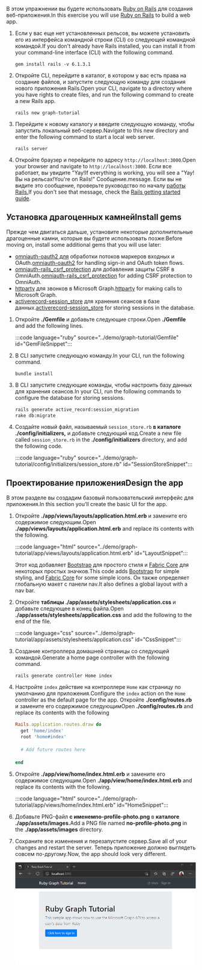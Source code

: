 <!-- markdownlint-disable MD002 MD041 -->

<span data-ttu-id="12296-101">В этом упражнении вы будете использовать [Ruby on Rails](https://rubyonrails.org/) для создания веб-приложения.</span><span class="sxs-lookup"><span data-stu-id="12296-101">In this exercise you will use [Ruby on Rails](https://rubyonrails.org/) to build a web app.</span></span>

1. <span data-ttu-id="12296-102">Если у вас еще нет установленных рельсов, вы можете установить его из интерфейса командной строки (CLI) со следующей командной командой.</span><span class="sxs-lookup"><span data-stu-id="12296-102">If you don't already have Rails installed, you can install it from your command-line interface (CLI) with the following command.</span></span>

    ```Shell
    gem install rails -v 6.1.3.1
    ```

1. <span data-ttu-id="12296-103">Откройте CLI, перейдите в каталог, в котором у вас есть права на создание файлов, и запустите следующую команду для создания нового приложения Rails.</span><span class="sxs-lookup"><span data-stu-id="12296-103">Open your CLI, navigate to a directory where you have rights to create files, and run the following command to create a new Rails app.</span></span>

    ```Shell
    rails new graph-tutorial
    ```

1. <span data-ttu-id="12296-104">Перейдите к новому каталогу и введите следующую команду, чтобы запустить локальный веб-сервер.</span><span class="sxs-lookup"><span data-stu-id="12296-104">Navigate to this new directory and enter the following command to start a local web server.</span></span>

    ```Shell
    rails server
    ```

1. <span data-ttu-id="12296-105">Откройте браузер и перейдите по адресу `http://localhost:3000`.</span><span class="sxs-lookup"><span data-stu-id="12296-105">Open your browser and navigate to `http://localhost:3000`.</span></span> <span data-ttu-id="12296-106">Если все работает, вы увидите "Yay!</span><span class="sxs-lookup"><span data-stu-id="12296-106">If everything is working, you will see a "Yay!</span></span> <span data-ttu-id="12296-107">Вы на рельсах!</span><span class="sxs-lookup"><span data-stu-id="12296-107">You're on Rails!"</span></span> <span data-ttu-id="12296-108">Сообщение.</span><span class="sxs-lookup"><span data-stu-id="12296-108">message.</span></span> <span data-ttu-id="12296-109">Если вы не видите это сообщение, проверьте руководство по началу [работы Rails.](http://guides.rubyonrails.org/)</span><span class="sxs-lookup"><span data-stu-id="12296-109">If you don't see that message, check the [Rails getting started guide](http://guides.rubyonrails.org/).</span></span>

## <a name="install-gems"></a><span data-ttu-id="12296-110">Установка драгоценных камней</span><span class="sxs-lookup"><span data-stu-id="12296-110">Install gems</span></span>

<span data-ttu-id="12296-111">Прежде чем двигаться дальше, установите некоторые дополнительные драгоценные камни, которые вы будете использовать позже:</span><span class="sxs-lookup"><span data-stu-id="12296-111">Before moving on, install some additional gems that you will use later:</span></span>

- <span data-ttu-id="12296-112">[omniauth-oauth2 для](https://github.com/omniauth/omniauth-oauth2) обработки потоков маркеров входных и OAuth.</span><span class="sxs-lookup"><span data-stu-id="12296-112">[omniauth-oauth2](https://github.com/omniauth/omniauth-oauth2) for handling sign-in and OAuth token flows.</span></span>
- <span data-ttu-id="12296-113">[omniauth-rails_csrf_protection](https://github.com/cookpad/omniauth-rails_csrf_protection) для добавления защиты CSRF в OmniAuth.</span><span class="sxs-lookup"><span data-stu-id="12296-113">[omniauth-rails_csrf_protection](https://github.com/cookpad/omniauth-rails_csrf_protection) for adding CSRF protection to OmniAuth.</span></span>
- <span data-ttu-id="12296-114">[httparty](https://github.com/jnunemaker/httparty) для звонков в Microsoft Graph.</span><span class="sxs-lookup"><span data-stu-id="12296-114">[httparty](https://github.com/jnunemaker/httparty) for making calls to Microsoft Graph.</span></span>
- <span data-ttu-id="12296-115">[activerecord-session_store](https://github.com/rails/activerecord-session_store) для хранения сеансов в базе данных.</span><span class="sxs-lookup"><span data-stu-id="12296-115">[activerecord-session_store](https://github.com/rails/activerecord-session_store) for storing sessions in the database.</span></span>

1. <span data-ttu-id="12296-116">Откройте **./Gemfile** и добавьте следующие строки.</span><span class="sxs-lookup"><span data-stu-id="12296-116">Open **./Gemfile** and add the following lines.</span></span>

    :::code language="ruby" source="../demo/graph-tutorial/Gemfile" id="GemFileSnippet":::

1. <span data-ttu-id="12296-117">В CLI запустите следующую команду.</span><span class="sxs-lookup"><span data-stu-id="12296-117">In your CLI, run the following command.</span></span>

    ```Shell
    bundle install
    ```

1. <span data-ttu-id="12296-118">В CLI запустите следующие команды, чтобы настроить базу данных для хранения сеансов.</span><span class="sxs-lookup"><span data-stu-id="12296-118">In your CLI, run the following commands to configure the database for storing sessions.</span></span>

    ```Shell
    rails generate active_record:session_migration
    rake db:migrate
    ```

1. <span data-ttu-id="12296-119">Создайте новый файл, называемый `session_store.rb` **в каталоге ./config/initializers,** и добавьте следующий код.</span><span class="sxs-lookup"><span data-stu-id="12296-119">Create a new file called `session_store.rb` in the **./config/initializers** directory, and add the following code.</span></span>

    :::code language="ruby" source="../demo/graph-tutorial/config/initializers/session_store.rb" id="SessionStoreSnippet":::

## <a name="design-the-app"></a><span data-ttu-id="12296-120">Проектирование приложения</span><span class="sxs-lookup"><span data-stu-id="12296-120">Design the app</span></span>

<span data-ttu-id="12296-121">В этом разделе вы создадим базовый пользовательский интерфейс для приложения.</span><span class="sxs-lookup"><span data-stu-id="12296-121">In this section you'll create the basic UI for the app.</span></span>

1. <span data-ttu-id="12296-122">Откройте **./app/views/layouts/application.html.erb** и замените его содержимое следующим.</span><span class="sxs-lookup"><span data-stu-id="12296-122">Open **./app/views/layouts/application.html.erb** and replace its contents with the following.</span></span>

    :::code language="html" source="../demo/graph-tutorial/app/views/layouts/application.html.erb" id="LayoutSnippet":::

    <span data-ttu-id="12296-123">Этот код добавляет [Bootstrap](http://getbootstrap.com/) для простого стиля и [Fabric Core](https://developer.microsoft.com/fluentui#/get-started#fabric-core) для некоторых простых значков.</span><span class="sxs-lookup"><span data-stu-id="12296-123">This code adds [Bootstrap](http://getbootstrap.com/) for simple styling, and [Fabric Core](https://developer.microsoft.com/fluentui#/get-started#fabric-core) for some simple icons.</span></span> <span data-ttu-id="12296-124">Он также определяет глобальную макет с панели nav.</span><span class="sxs-lookup"><span data-stu-id="12296-124">It also defines a global layout with a nav bar.</span></span>

1. <span data-ttu-id="12296-125">Откройте **таблицы ./app/assets/stylesheets/application.css** и добавьте следующее в конец файла.</span><span class="sxs-lookup"><span data-stu-id="12296-125">Open **./app/assets/stylesheets/application.css** and add the following to the end of the file.</span></span>

    :::code language="css" source="../demo/graph-tutorial/app/assets/stylesheets/application.css" id="CssSnippet":::

1. <span data-ttu-id="12296-126">Создание контроллера домашней страницы со следующей командой.</span><span class="sxs-lookup"><span data-stu-id="12296-126">Generate a home page controller with the following command.</span></span>

    ```Shell
    rails generate controller Home index
    ```

1. <span data-ttu-id="12296-127">Настройте `index` действие на контроллере `Home` как страницу по умолчанию для приложения.</span><span class="sxs-lookup"><span data-stu-id="12296-127">Configure the `index` action on the `Home` controller as the default page for the app.</span></span> <span data-ttu-id="12296-128">Откройте **./config/routes.rb** и замените его содержимое следующим</span><span class="sxs-lookup"><span data-stu-id="12296-128">Open **./config/routes.rb** and replace its contents with the following</span></span>

    ```ruby
    Rails.application.routes.draw do
      get 'home/index'
      root 'home#index'

      # Add future routes here

    end
    ```

1. <span data-ttu-id="12296-129">Откройте **./app/view/home/index.html.erb** и замените его содержимое следующим.</span><span class="sxs-lookup"><span data-stu-id="12296-129">Open **./app/view/home/index.html.erb** and replace its contents with the following.</span></span>

    :::code language="html" source="../demo/graph-tutorial/app/views/home/index.html.erb" id="HomeSnippet":::

1. <span data-ttu-id="12296-130">Добавьте PNG-файл **с именемno-profile-photo.png** в **каталоге ./app/assets/images.**</span><span class="sxs-lookup"><span data-stu-id="12296-130">Add a PNG file named **no-profile-photo.png** in the **./app/assets/images** directory.</span></span>

1. <span data-ttu-id="12296-131">Сохраните все изменения и перезапустите сервер.</span><span class="sxs-lookup"><span data-stu-id="12296-131">Save all of your changes and restart the server.</span></span> <span data-ttu-id="12296-132">Теперь приложение должно выглядеть совсем по-другому.</span><span class="sxs-lookup"><span data-stu-id="12296-132">Now, the app should look very different.</span></span>

    ![Снимок экрана: обновленная домашняя страница](./images/create-app-01.png)
